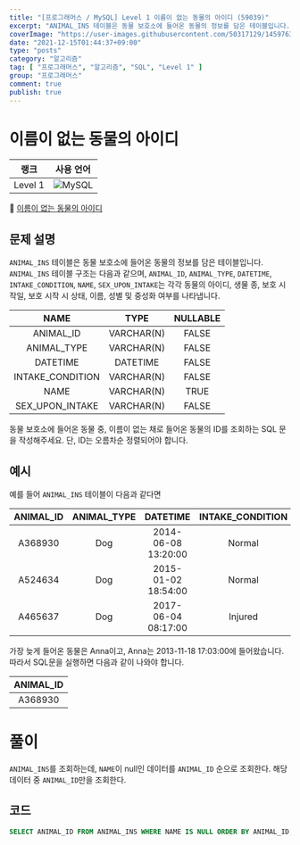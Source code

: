 ```yaml
---
title: "[프로그래머스 / MySQL] Level 1 이름이 없는 동물의 아이디 (59039)"
excerpt: "ANIMAL_INS 테이블은 동물 보호소에 들어온 동물의 정보를 담은 테이블입니다. ANIMAL_INS 테이블 구조는 다음과 같으며, ANIMAL_ID, ANIMAL_TYPE, DATETIME, INTAKE_CONDITION, NAME, SEX_UPON_INTAKE는 각각 동물의 아이디, 생물 종, 보호 시작일, 보호 시작 시 상태, 이름, 성별 및 중성화 여부를 나타냅니다."
coverImage: "https://user-images.githubusercontent.com/50317129/145976356-6b5d1430-31c0-4c34-829e-6be8f747ab19.png"
date: "2021-12-15T01:44:37+09:00"
type: "posts"
category: "알고리즘"
tag: [ "프로그래머스", "알고리즘", "SQL", "Level 1" ]
group: "프로그래머스"
comment: true
publish: true
---
```


# 이름이 없는 동물의 아이디

|  랭크   |                                                  사용 언어                                                  |
| :-----: | :---------------------------------------------------------------------------------------------------------: |
| Level 1 | ![MySQL](https://shields.io/badge/MySQL-lightgrey?logo=mysql&style=plastic&logoColor=white&labelColor=blue) |

🔗 [이름이 없는 동물의 아이디](https://programmers.co.kr/learn/courses/30/lessons/59039)





## 문제 설명

`ANIMAL_INS` 테이블은 동물 보호소에 들어온 동물의 정보를 담은 테이블입니다. `ANIMAL_INS` 테이블 구조는 다음과 같으며, `ANIMAL_ID`, `ANIMAL_TYPE`, `DATETIME`, `INTAKE_CONDITION`, `NAME`, `SEX_UPON_INTAKE`는 각각 동물의 아이디, 생물 종, 보호 시작일, 보호 시작 시 상태, 이름, 성별 및 중성화 여부를 나타냅니다.

|       NAME       |    TYPE    | NULLABLE |
| :--------------: | :--------: | :------: |
|    ANIMAL_ID     | VARCHAR(N) |  FALSE   |
|   ANIMAL_TYPE    | VARCHAR(N) |  FALSE   |
|     DATETIME     |  DATETIME  |  FALSE   |
| INTAKE_CONDITION | VARCHAR(N) |  FALSE   |
|       NAME       | VARCHAR(N) |   TRUE   |
| SEX_UPON_INTAKE  | VARCHAR(N) |  FALSE   |

동물 보호소에 들어온 동물 중, 이름이 없는 채로 들어온 동물의 ID를 조회하는 SQL 문을 작성해주세요. 단, ID는 오름차순 정렬되어야 합니다.





## 예시

예를 들어 `ANIMAL_INS` 테이블이 다음과 같다면

| ANIMAL_ID | ANIMAL_TYPE |      DATETIME       | INTAKE_CONDITION |    NAME    | SEX_UPON_INTAKE |
| :-------: | :---------: | :-----------------: | :--------------: | :--------: | :-------------: |
|  A368930  |     Dog     | 2014-06-08 13:20:00 |      Normal      |    NULL    |  Spayed Female  |
|  A524634  |     Dog     | 2015-01-02 18:54:00 |      Normal      |   *Belle   |  Intact Female  |
|  A465637  |     Dog     | 2017-06-04 08:17:00 |     Injured      | *Commander |  Neutered Male  |

가장 늦게 들어온 동물은 Anna이고, Anna는 2013-11-18 17:03:00에 들어왔습니다. 따라서 SQL문을 실행하면 다음과 같이 나와야 합니다.

| ANIMAL_ID |
| :-------: |
|  A368930  |










# 풀이

`ANIMAL_INS`를 조회하는데, `NAME`이 null인 데이터를 `ANIMAL_ID` 순으로 조회한다. 해당 데이터 중 `ANIMAL_ID`만을 조회한다.





## 코드

``` sql
SELECT ANIMAL_ID FROM ANIMAL_INS WHERE NAME IS NULL ORDER BY ANIMAL_ID;
```
